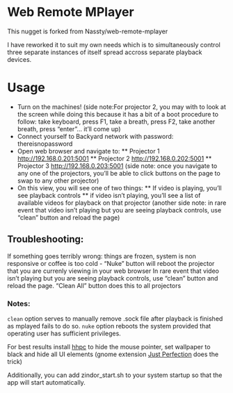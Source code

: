 # Web Remote MPlayer

This nugget is forked from Nassty/web-remote-mplayer

I have reworked it to suit my own needs which is to simultaneously control three separate instances of itself spread accross separate playback devices. 

# Usage
* Turn on the machines! (side note:For projector 2, you may with to look at the screen while doing this because it has a bit of a boot procedure to follow: take keyboard, press F1, take a breath, press F2, take another breath, press “enter”… it’ll come up)
* Connect yourself to Backyard network with password: thereisnopassword
* Open web browser and navigate to:
** Projector 1 http://192.168.0.201:5001
** Projector 2 http://192.168.0.202:5001
** Projector 3 http://192.168.0.203:5001
(side note: once you navigate to any one of the projectors, you’ll be able to click buttons on the page to swap to any other projector)
* On this view, you will see one of two things:
** If video is playing, you’ll see playback controls
** if video isn’t playing, you’ll see a list of available videos for playback on that projector
(another side note: in rare event that video isn’t playing but you are seeing playback controls, use “clean” button and reload the page)
## Troubleshooting:
If something goes terribly wrong: things are frozen, system is non responsive or coffee is too cold - “Nuke” button will reboot the projector that you are currenly viewing in your web browser
In rare event that video isn’t playing but you are seeing playback controls, use “clean” button and reload the page. “Clean All” button does this to all projectors

### Notes:
`clean` option serves to manually remove .sock file after playback is finished as mplayed fails to do so. 
`nuke` option reboots the system provided that operating user has sufficient privileges. 

For best results install [hhpc](https://github.com/Aktau/hhpc) to hide the mouse pointer, set wallpaper to black and hide all UI elements (gnome extension [Just Perfection](https://extensions.gnome.org/extension/3843/just-perfection/) does the trick)

Additionally, you can add zindor_start.sh to your system startup so that the app will start automatically. 